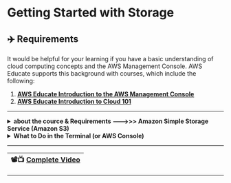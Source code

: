 # Getting Started with Storage

## ✈️ Requirements

It would be helpful for your learning if you have a basic understanding of cloud computing concepts and the AWS Management Console. AWS Educate supports this background with courses, which include the following:

1. [**AWS Educate Introduction to the AWS Management Console**](../03_Introduction%20to%20the%20AWS%20Management%20Console/readme.md)
2. [**AWS Educate Introduction to Cloud 101**](../01_Introduction%20to%20Cloud%20101/readme.md)

---

<details>	
          <summary><b>about the cource & Requirements --->>> Amazon Simple Storage Service (Amazon S3)</b></summary>
<div>
🚥🚥🚥🚥🚥🚥🚥🚥🚥🚥
  
When you consider running your workloads on Amazon Web Services (AWS), you might first consider your storage options. AWS storage provides the services that you need to build the storage solution that’s right for your business. You will review the primary storage types and the differences between them. You will also learn how to identify the right solution in the cloud based on your requirements. 

You will then focus on ✅ **Amazon Simple Storage Service (Amazon S3)**, an object storage service that offers industry-leading scalability, data availability, security, and performance.  Customers of all sizes and industries can use Amazon S3 to store and protect any amount of data for a range of use cases. These use cases include websites, mobile applications, backup and restore, archive, enterprise applications, Internet of Things (IoT) devices, and big data analytics. 

In this course, you acquire the knowledge that you need to start using Amazon S3. You learn about the key elements of Amazon S3 and explore how to configure them. You learn how to upload data to Amazon S3 and what additional AWS services you can use to transfer data to Amazon S3 at scale. You also learn the basic elements of security within Amazon S3. 

## Course Level 
This course is a foundational level course that is written for learners beginning with cloud computing and AWS services. When you start this course, you don’t need to have a deep knowledge of cloud computing. If you have more knowledge of cloud computing, you might still find this course helpful in refreshing your knowledge and practicing your skills. 

It would be helpful for your learning if you have a basic understanding of cloud computing concepts and the AWS Management Console. AWS Educate supports this background with courses, which include the following:

1. AWS Educate Introduction to the AWS Management Console
2. AWS Educate Introduction to Cloud 101

## Objectives
By the end of this course you will be able to do the following:

- Discuss different types of storage solutions and their features and benefits.
- Discuss the features and concepts of Amazon S3.
- Describe Amazon S3 storage classes and associated use cases.
- Discuss how to use Amazon S3 to create a bucket, upload objects, and work with objects.
- Describe Amazon S3 configurations for cost savings and security.
- Identify other AWS storage solutions and their use cases.
- Use Amazon S3 to create a static website.

## Course Layout
This course is self-paced, and you can take it in as many sessions as you would like. You can stop and come back at any time. The course will hold your progress. 

The course is laid out in three main sections.  

1. The first section is the content module. In this section, you will acquire knowledge and skills related to the content. You should expect to spend about 45 minutes on the content. 
2. The second section is the hands-on simulation where you will get to practice your new skills. The simulation is aligned to the content, and you should know everything that you need in order to complete the simulation. Pay special attention to the simulation directions. You should expect to spend about 45 minutes completing the simulation. 
3. The third section is the final assessment. You must pass the final assessment with a score of 70 percent or better to complete the course and earn a badge. You should expect to spend about 20 minutes completing the final assessment. 

## Getting Started Learning Pathway
This course is part of a series of courses designed to give you a solid foundation in cloud computing. Each course focuses on a specific domain of cloud computing.

Though you can take any of the courses at any time, it is suggested that you take the courses in the following order:

1. Getting Started with Storage
2. Getting Started with Compute
3. Getting Started with Networking
4. Getting Started with Databases 
5. Getting Started with Cloud Operations
6. Getting Started with Security
7. Getting Started with Serverless

## How to Get Help
If you need help when you are taking a course, you can get help from the panel on the left side of the Canvas page. The Help icon will direct you to a page that includes helpful material about courses and badges, FAQ, and a link to support requests.

🚥🚥🚥🚥🚥🚥🚥🚥🚥🚥
</div>
</details>

<details>	
          <summary><b>What to Do in the Terminal (or AWS Console)</b></summary>
<div>
🚥🚥🚥🚥🚥🚥🚥🚥🚥🚥
  
This course offers a great opportunity to build a foundational understanding of AWS storage services, particularly **Amazon S3**. Here's how you can approach the practical lab portion step by step, based on the guidelines you've shared:

---

### **What to Expect in the Lab**
1. **Create an Amazon S3 Bucket**  
   - A bucket is where you store your data in Amazon S3. You'll create one and configure its properties.

2. **Upload Objects**  
   - You'll upload files or data into the S3 bucket you create.

3. **Configure Security and Access**  
   - You'll work with permissions to secure your bucket and its contents.

4. **Set Up a Static Website (Optional)**  
   - You might turn your bucket into a static website by enabling a special configuration.

---

### **What to Do in the Terminal (or AWS Console)**
The lab instructions likely include working with the **AWS Management Console** or using **AWS CLI** (Command Line Interface). I'll guide you for both approaches. Let’s begin with CLI.

---

### **1. Create an Amazon S3 Bucket**
**Command:**
```bash
aws s3 mb s3://your-bucket-name --region your-region
```

**Explanation:**
- Replace `your-bucket-name` with a unique name (e.g., `my-first-s3-bucket`).
- Replace `your-region` with the AWS region where you want to create the bucket (e.g., `us-east-1`).

Example:
```bash
aws s3 mb s3://my-first-s3-bucket --region us-east-1
```

This creates an S3 bucket in the specified region.

---

### **2. Upload an Object**
**Command:**
```bash
aws s3 cp /path/to/your/file.txt s3://your-bucket-name/
```

**Explanation:**
- Replace `/path/to/your/file.txt` with the path to a file on your local machine.
- Replace `your-bucket-name` with your S3 bucket's name.

Example:
```bash
aws s3 cp my-file.txt s3://my-first-s3-bucket/
```

This uploads the file `my-file.txt` to your bucket.

---

### **3. List Objects in the Bucket**
**Command:**
```bash
aws s3 ls s3://your-bucket-name/
```

**Explanation:**
- This command lists all objects in the specified bucket.

Example Output:
```plaintext
2024-12-13 12:00:00       12345 my-file.txt
```

---

### **4. Secure Your Bucket**
Use **Bucket Policies** to control access. Here's an example policy that makes the bucket read-only:

**Command:**
```bash
aws s3api put-bucket-policy --bucket your-bucket-name --policy file://policy.json
```

**Explanation:**
1. Create a file named `policy.json` with the following content:
    ```json
    {
        "Version": "2012-10-17",
        "Statement": [
            {
                "Effect": "Allow",
                "Principal": "*",
                "Action": "s3:GetObject",
                "Resource": "arn:aws:s3:::your-bucket-name/*"
            }
        ]
    }
    ```
2. Replace `your-bucket-name` with your bucket name.
3. Save the file and run the command above.

This makes the bucket publicly readable. For stricter security, modify the policy to allow access only to specific AWS accounts or users.

---

### **5. (Optional) Host a Static Website**
1. **Enable Static Website Hosting**
   **Command:**
   ```bash
   aws s3 website s3://your-bucket-name/ --index-document index.html --error-document error.html
   ```
   This configures your bucket to serve as a website.

2. **Upload Your Website Files**
   - Ensure you have an `index.html` file and an `error.html` file.
   - Use the `aws s3 cp` command to upload these files to your bucket.

3. **Access the Website**
   - Open the URL: `http://your-bucket-name.s3-website-your-region.amazonaws.com`.

🚥🚥🚥🚥🚥🚥🚥🚥🚥🚥
</div>
</details>

---

| 📽️📺 [Complete Video](https://youtu.be/xVc-wB_sz1E) |
| --- |

---

